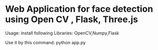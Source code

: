 # Web Application for face detection using Open CV , Flask, Three.js


Usage:
install following Libraries:
OpenCV,Numpy,Flask

Use it by this command:  python app.py
